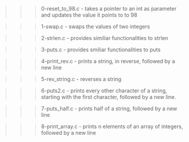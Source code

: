 >>> 0-reset_to_98.c
	- takes a pointer to an int as parameter and updates the value it points to to 98

>>> 1-swap.c
	- swaps the values of two integers

>>> 2-strlen.c
	- provides similiar functionalities to strlen

>>> 3-puts.c
	- provides smiliar functionalities to puts

>>> 4-print_rev.c
	- prints a string, in reverse, followed by a new line

>>> 5-rev_string.c
	- reverses a string

>>> 6-puts2.c
	- prints every other character of a string, starting with the first character, followed by a new line.

>>> 7-puts_half.c
	- prints half of a string, followed by a new line

>>> 8-print_array.c
	- prints n elements of an array of integers, followed by a new line

